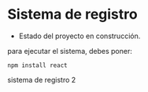 <h1> Sistema de registro </h1>

- Estado del proyecto en construcción. 

para ejecutar el sistema, debes poner: 

```npm install react```

sistema de registro 2
